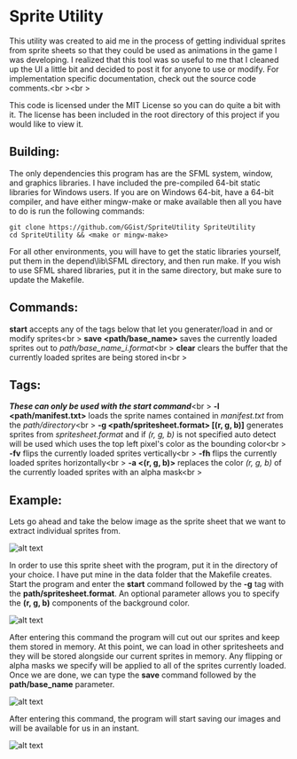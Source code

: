 Sprite Utility
==============
This utility was created to aid me in the process of getting individual sprites from sprite sheets
so that they could be used as animations in the game I was developing. I realized that this tool
was so useful to me that I cleaned up the UI a little bit and decided to post it for anyone to use
or modify. For implementation specific documentation, check out the source code comments.<br \><br \>

This code is licensed under the MIT License so you can do quite a bit with it. The license
has been included in the root directory of this project if you would like to view it.

Building:
---------
The only dependencies this program has are the SFML system, window, and graphics libraries. I 
have included the pre-compiled 64-bit static libraries for Windows users. If you are on Windows 
64-bit, have a 64-bit compiler, and have either mingw-make or make available then all you have to 
do is run the following commands:
```
git clone https://github.com/GGist/SpriteUtility SpriteUtility
cd SpriteUtility && <make or mingw-make>
```
For all other environments, you will have to get the static libraries yourself, put them in the 
depend\lib\SFML directory, and then run make. If you wish to use SFML shared libraries, put it
in the same directory, but make sure to update the Makefile.

Commands:
--------
**start** accepts any of the tags below that let you generater/load in and or modify sprites<br \>
**save <path/base_name>** saves the currently loaded sprites out to *path/base_name_i.format*<br \>
**clear** clears the buffer that the currently loaded sprites are being stored in<br \>

Tags:
------
***These can only be used with the start command***<br \>
**-l <path/manifest.txt>** loads the sprite names contained in *manifest.txt* from the *path/directory*<br \>
**-g <path/spritesheet.format> [(r, g, b)]** generates sprites from *spritesheet.format* and if *(r, g, b)*
is not specified auto detect will be used which uses the top left pixel's color as the bounding color<br \>
**-fv** flips the currently loaded sprites vertically<br \>
**-fh** flips the currently loaded sprites horizontally<br \>
**-a <(r, g, b)>** replaces the color *(r, g, b)* of the currently loaded sprites with an alpha mask<br \>

Example:
-------
Lets go ahead and take the below image as the sprite sheet that we want to extract individual sprites from.

![alt text](https://raw.github.com/GGist/Sprite_Utility/master/example/Robot_Black.png "Sprite Sheet")

In order to use this sprite sheet with the program, put it in the directory of your choice. I have put mine
in the data folder that the Makefile creates. Start the program and enter the **start** command followed by
the **-g** tag with the **path/spritesheet.format**. An optional parameter allows you to specify the
**(r, g, b)** components of the background color.

![alt text](https://raw.github.com/GGist/Sprite_Utility/master/example/Step1.png "Step 1")

After entering this command the program will cut out our sprites and keep them stored in memory.
At this point, we can load in other spritesheets and they will be stored alongside our current sprites
in memory. Any flipping or alpha masks we specify will be applied to all of the sprites currently loaded.
Once we are done, we can type the **save** command followed by the **path/base_name** parameter.

![alt text](https://raw.github.com/GGist/Sprite_Utility/master/example/Step2.png "Step 2")

After entering this command, the program will start saving our images and will be available for us in an instant.

![alt text](https://raw.github.com/GGist/Sprite_Utility/master/example/Finished.png "Sprite Directory")
